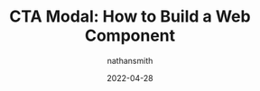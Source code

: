 ---
author: nathansmith
date: 2022-04-28
permalink: false
publisher: smashingmag
tags:
  - components
  - javascript
  - design-patterns
target_url: https://www.smashingmagazine.com/2022/04/cta-modal-build-web-component/
title: "CTA Modal: How to Build a Web Component"
---
